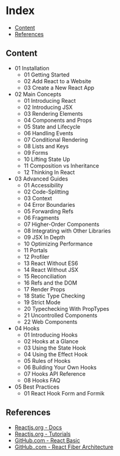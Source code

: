 # Index

- [Content](#content)
- [References](#references)

## Content

- 01 Installation
  - 01 Getting Started
  - 02 Add React to a Website
  - 03 Create a New React App
- 02 Main Concepts
  - 01 Introducing React
  - 02 Introducing JSX
  - 03 Rendering Elements
  - 04 Components and Props
  - 05 State and Lifecycle
  - 06 Handling Events
  - 07 Conditional Rendering
  - 08 Lists and Keys
  - 09 Forms
  - 10 Lifting State Up
  - 11 Composition vs Inheritance
  - 12 Thinking In React
- 03 Advanced Guides
  - 01 Accessibility
  - 02 Code-Splitting
  - 03 Context
  - 04 Error Boundaries
  - 05 Forwarding Refs
  - 06 Fragments
  - 07 Higher-Order Components
  - 08 Integrating with Other Libraries
  - 09 JSX In Depth
  - 10 Optimizing Performance
  - 11 Portals
  - 12 Profiler
  - 13 React Without ES6
  - 14 React Without JSX
  - 15 Reconciliation
  - 16 Refs and the DOM
  - 17 Render Props
  - 18 Static Type Checking
  - 19 Strict Mode
  - 20 Typechecking With PropTypes
  - 21 Uncontrolled Components
  - 22 Web Components
- 04 Hooks
  - 01 Introducing Hooks
  - 02 Hooks at a Glance
  - 03 Using the State Hook
  - 04 Using the Effect Hook
  - 05 Rules of Hooks
  - 06 Building Your Own Hooks
  - 07 Hooks API Reference
  - 08 Hooks FAQ
- 05 Best Practices
  - 01 React Hook Form and Formik

## References

- [Reactjs.org - Docs](https://reactjs.org/docs/getting-started.html)
- [Reactjs.org - Tutorials](https://reactjs.org/docs/getting-started.html)
- [GitHub.com - React Basic](https://github.com/reactjs/react-basic)
- [GitHub..com - React Fiber Architecture](https://github.com/acdlite/react-fiber-architecture)